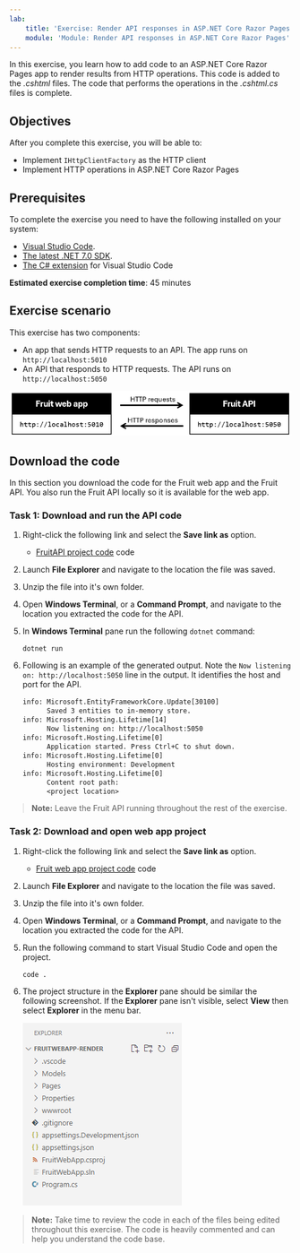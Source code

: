 ```yaml
---
lab:
    title: 'Exercise: Render API responses in ASP.NET Core Razor Pages'
    module: 'Module: Render API responses in ASP.NET Core Razor Pages'
---
```


In this exercise, you learn how to add code to an ASP.NET Core Razor Pages app to render results from HTTP operations. This code is added to the *.cshtml* files. The code that performs the operations in the *.cshtml.cs* files is complete.

## Objectives

After you complete this exercise, you will be able to:

* Implement `IHttpClientFactory` as the HTTP client
* Implement HTTP operations in ASP.NET Core Razor Pages

## Prerequisites

To complete the exercise you need to have the following installed on your system:

* [Visual Studio Code](https://www.visualstudio.com/downloads).
* [The latest .NET 7.0 SDK](https://dotnet.microsoft.com/download/dotnet/7.0).
* [The C# extension](https://marketplace.visualstudio.com/items?itemName=ms-dotnettools.csharp) for Visual Studio Code

**Estimated exercise completion time**: 45 minutes

## Exercise scenario

This exercise has two components:

* An app that sends HTTP requests to an API. The app runs on `http://localhost:5010`
* An API that responds to HTTP requests. The API runs on `http://localhost:5050`

![Decorative](media/02-architecture.png)


## Download the code

In this section you download the code for the Fruit web app and the Fruit API. You also run the Fruit API locally so it is available for the web app.

### Task 1: Download and run the API code

1. Right-click the following link and select the **Save link as** option. 

    * [FruitAPI project code](https://github.com/MicrosoftLearning/APL-2002-develop-aspnet-core-consumes-api/blob/development/Allfiles/Downloads/FruitAPI.zip) code

1. Launch **File Explorer** and navigate to the location the file was saved.

1. Unzip the file into it's own folder.

1. Open **Windows Terminal**, or a **Command Prompt**, and navigate to the location you extracted the code for the API.

1. In **Windows Terminal** pane run the following `dotnet` command:

    ```
    dotnet run
    ```

1. Following is an example of the generated output. Note the `Now listening on: http://localhost:5050` line in the output. It identifies the host and port for the API.

    ```
    info: Microsoft.EntityFrameworkCore.Update[30100]
          Saved 3 entities to in-memory store.
    info: Microsoft.Hosting.Lifetime[14]
          Now listening on: http://localhost:5050
    info: Microsoft.Hosting.Lifetime[0]
          Application started. Press Ctrl+C to shut down.
    info: Microsoft.Hosting.Lifetime[0]
          Hosting environment: Development
    info: Microsoft.Hosting.Lifetime[0]
          Content root path: 
          <project location>
    ```

>**Note:** Leave the Fruit API running throughout the rest of the exercise. 

### Task 2: Download and open web app project

1. Right-click the following link and select the **Save link as** option. 

    * [Fruit web app project code](https://github.com/MicrosoftLearning/APL-2002-develop-aspnet-core-consumes-api/blob/development/Allfiles/Downloads/FruitWebApp-CodeBehind.zip) code

1. Launch **File Explorer** and navigate to the location the file was saved.

1. Unzip the file into it's own folder.

1. Open **Windows Terminal**, or a **Command Prompt**, and navigate to the location you extracted the code for the API.

1. Run the following command to start Visual Studio Code and open the project.

    ```
    code .
    ```

1. The project structure in the **Explorer** pane should be similar the following screenshot. If the **Explorer** pane isn't visible, select **View** then select **Explorer** in the menu bar.

    ![Screenshot showing the Fruit web app project structure.](media/03-web-app-render-structure.png)

>**Note:** Take time to review the code in each of the files being edited throughout this exercise. The code is heavily commented and can help you understand the code base.